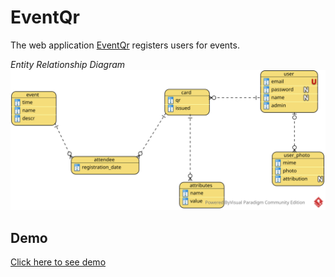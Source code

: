 # EventQr

The web application [EventQr](https://eventqr-i4rimw5qwq-de.a.run.app) registers users for events.


*Entity Relationship Diagram*
![Entity Relationship Diagram](static/img/EventQr_ERD.svg)

## Demo

[Click here to see demo](https://eventqr-i4rimw5qwq-de.a.run.app)
